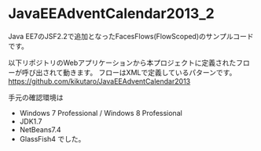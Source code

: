 JavaEEAdventCalendar2013_2
==========================
Java EE7のJSF2.2で追加となったFacesFlows(FlowScoped)のサンプルコードです。

以下リポジトリのWebアプリケーションから本プロジェクトに定義されたフローが呼び出されて動きます。 
フローはXMLで定義しているパターンです。
https://github.com/kikutaro/JavaEEAdventCalendar2013

手元の確認環境は

- Windows 7 Professional / Windows 8 Professional
- JDK1.7
- NetBeans7.4
- GlassFish4
でした。
